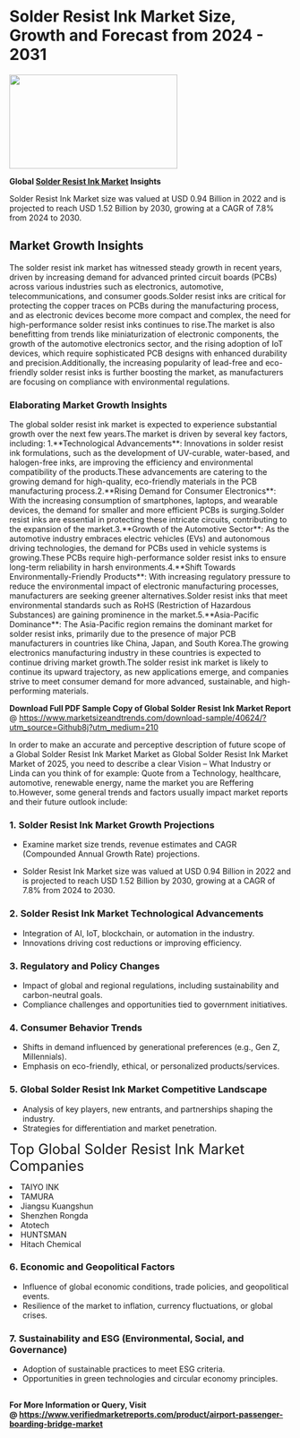 <H1>Solder Resist Ink Market Size, Growth and Forecast from 2024 - 2031</H1><img class="aligncenter size-medium wp-image-584254" src="https://thirdeyenews.in/wp-content/uploads/2024/09/Global-Market-Research-300x168.jpeg" alt="" width="300" height="168" /><p><strong>Global&nbsp;<a href="https://www.marketsizeandtrends.com/download-sample/40624/?utm_source=Github8j?utm_medium=210">Solder Resist Ink Market</a> Insights</strong></p><p>Solder Resist Ink Market size was valued at USD 0.94 Billion in 2022 and is projected to reach USD 1.52 Billion by 2030, growing at a CAGR of 7.8% from 2024 to 2030.</p><p><h2>Market Growth Insights</h2> The solder resist ink market has witnessed steady growth in recent years, driven by increasing demand for advanced printed circuit boards (PCBs) across various industries such as electronics, automotive, telecommunications, and consumer goods.Solder resist inks are critical for protecting the copper traces on PCBs during the manufacturing process, and as electronic devices become more compact and complex, the need for high-performance solder resist inks continues to rise.The market is also benefitting from trends like miniaturization of electronic components, the growth of the automotive electronics sector, and the rising adoption of IoT devices, which require sophisticated PCB designs with enhanced durability and precision.Additionally, the increasing popularity of lead-free and eco-friendly solder resist inks is further boosting the market, as manufacturers are focusing on compliance with environmental regulations. <h3>Elaborating Market Growth Insights</h3> The global solder resist ink market is expected to experience substantial growth over the next few years.The market is driven by several key factors, including: 1.**Technological Advancements**: Innovations in solder resist ink formulations, such as the development of UV-curable, water-based, and halogen-free inks, are improving the efficiency and environmental compatibility of the products.These advancements are catering to the growing demand for high-quality, eco-friendly materials in the PCB manufacturing process.2.**Rising Demand for Consumer Electronics**: With the increasing consumption of smartphones, laptops, and wearable devices, the demand for smaller and more efficient PCBs is surging.Solder resist inks are essential in protecting these intricate circuits, contributing to the expansion of the market.3.**Growth of the Automotive Sector**: As the automotive industry embraces electric vehicles (EVs) and autonomous driving technologies, the demand for PCBs used in vehicle systems is growing.These PCBs require high-performance solder resist inks to ensure long-term reliability in harsh environments.4.**Shift Towards Environmentally-Friendly Products**: With increasing regulatory pressure to reduce the environmental impact of electronic manufacturing processes, manufacturers are seeking greener alternatives.Solder resist inks that meet environmental standards such as RoHS (Restriction of Hazardous Substances) are gaining prominence in the market.5.**Asia-Pacific Dominance**: The Asia-Pacific region remains the dominant market for solder resist inks, primarily due to the presence of major PCB manufacturers in countries like China, Japan, and South Korea.The growing electronics manufacturing industry in these countries is expected to continue driving market growth.The solder resist ink market is likely to continue its upward trajectory, as new applications emerge, and companies strive to meet consumer demand for more advanced, sustainable, and high-performing materials.</p><p><span class=""><strong>Download Full PDF Sample Copy of Global Solder Resist Ink Market Report</strong> @ <a href="https://www.marketsizeandtrends.com/download-sample/40624/?utm_source=Github8j?utm_medium=210" target="_blank">https://www.marketsizeandtrends.com/download-sample/40624/?utm_source=Github8j?utm_medium=210</a></span></p><p>In order to make an accurate and perceptive description of future scope of a Global&nbsp;Solder Resist Ink Market Market as Global&nbsp;Solder Resist Ink Market Market of 2025, you need to describe a clear Vision &ndash; What Industry or Linda can you think of for example: Quote from a Technology, healthcare, automotive, renewable energy, name the market you are Reffering to.However, some general trends and factors usually impact market reports and their future outlook include:</p><h3>1.&nbsp;<strong>Solder Resist Ink Market Growth Projections</strong></h3><ul><li>Examine market size trends, revenue estimates and CAGR (Compounded Annual Growth Rate) projections.</li><li><p>Solder Resist Ink Market size was valued at USD 0.94 Billion in 2022 and is projected to reach USD 1.52 Billion by 2030, growing at a CAGR of 7.8% from 2024 to 2030.</p></li></ul><h3>2.&nbsp;<strong>Solder Resist Ink Market Technological Advancements</strong></h3><ul><li>Integration of AI, IoT, blockchain, or automation in the industry.</li><li>Innovations driving cost reductions or improving efficiency.</li></ul><h3>3.&nbsp;<strong>Regulatory and Policy Changes</strong></h3><ul><li>Impact of global and regional regulations, including sustainability and carbon-neutral goals.</li><li>Compliance challenges and opportunities tied to government initiatives.</li></ul><h3>4.&nbsp;<strong>Consumer Behavior Trends</strong></h3><ul><li>Shifts in demand influenced by generational preferences (e.g., Gen Z, Millennials).</li><li>Emphasis on eco-friendly, ethical, or personalized products/services.</li></ul><h3>5.&nbsp;<strong>Global Solder Resist Ink Market Competitive Landscape</strong></h3><ul><li>Analysis of key players, new entrants, and partnerships shaping the industry.</li><li>Strategies for differentiation and market penetration.</li></ul><p data-pm-slice="1 1 []"><span style="color: inherit; font-family: inherit; font-size: 25px;">Top Global Solder Resist Ink Market Companies</span></p><div class="" data-test-id=""><p><li>TAIYO INK</li><li> TAMURA</li><li> Jiangsu Kuangshun</li><li> Shenzhen Rongda</li><li> Atotech</li><li> HUNTSMAN</li><li> Hitach Chemical</li></p></div><h3>6.&nbsp;<strong>Economic and Geopolitical Factors</strong></h3><ul><li>Influence of global economic conditions, trade policies, and geopolitical events.</li><li>Resilience of the market to inflation, currency fluctuations, or global crises.</li></ul><h3>7.&nbsp;<strong>Sustainability and ESG (Environmental, Social, and Governance)</strong></h3><ul><li>Adoption of sustainable practices to meet ESG criteria.</li><li>Opportunities in green technologies and circular economy principles.</li></ul><h2><strong style="font-size: 14px;">For More Information or Query, Visit @&nbsp;</strong><a style="background-color: #ffffff; font-size: 14px;" href="https://www.marketsizeandtrends.com/report/solder-resist-ink-market/" target="_blank">https://www.verifiedmarketreports.com/product/airport-passenger-boarding-bridge-market</a></h2>